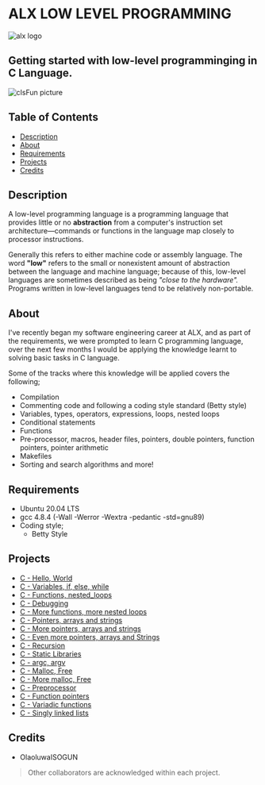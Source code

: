 # ALX LOW LEVEL PROGRAMMING
![alx logo](https://lh3.googleusercontent.com/fy10JIdBRggZ6h4nwNTbXvDaaWptLedf2yY8bDLCvq5rSckYrck0J1V6WszkU77mt0JuvRECqTWsAPKRTEYQpM9DGjA9tWMjoYVe=w275)

## Getting started with low-level programminging in C Language.
![cIsFun picture](https://camo.githubusercontent.com/3d51da6302e9f14aa387547687650884c29991e1e33eadaede096cfcba67491f/68747470733a2f2f73332e616d617a6f6e6177732e636f6d2f696e7472616e65742d70726f6a656374732d66696c65732f686f6c626572746f6e7363686f6f6c2d6c6f775f6c6576656c5f70726f6772616d6d696e672f3231322f63697366756e2e6a7067)

## Table of Contents
- [Description](https://github.com/TosinISOGUN/alx-low_level_programming#description)
- [About](https://github.com/TosinISOGUN/alx-low_level_programming#about)
- [Requirements](https://github.com/TosinISOGUN/alx-low_level_programming#requirements)
- [Projects](https://github.com/TosinISOGUN/alx-low_level_programming#projects)
- [Credits](https://github.com/TosinISOGUN/alx-low_level_programming#credits)

## Description
A low-level programming language is a programming language that provides little or no **abstraction** from a computer's instruction set architecture—commands or functions in the language map closely to processor instructions.

Generally this refers to either machine code or assembly language. The word **"low"** refers to the small or nonexistent amount of abstraction between the language and machine language; because of this, low-level languages are sometimes described as being *"close to the hardware".* Programs written in low-level languages tend to be relatively non-portable.

## About

I've recently began my software engineering career at ALX, and as part of the requirements, we were prompted to learn C programming language, over the next few months I would be applying the knowledge learnt to solving basic tasks in C language.

Some of the tracks where this knowledge will be applied covers the following;
- Compilation
- Commenting code and following a coding style standard (Betty style)
- Variables, types, operators, expressions, loops, nested loops
- Conditional statements
- Functions
- Pre-processor, macros, header files, pointers, double pointers, function pointers, pointer arithmetic
- Makefiles
- Sorting and search algorithms and more!

## Requirements
- Ubuntu 20.04 LTS
- gcc 4.8.4 (-Wall -Werror -Wextra -pedantic -std=gnu89)
- Coding style;
  - Betty Style

## Projects
- [C - Hello, World](https://github.com/TosinISOGUN/alx-low_level_programming/tree/master/0x00-hello_world)
- [C - Variables, if, else, while](https://github.com/TosinISOGUN/alx-low_level_programming/tree/master/0x01-variables_if_else_while)
- [C - Functions, nested_loops](https://github.com/TosinISOGUN/alx-low_level_programming/tree/master/0x02-functions_nested_loops)
- [C - Debugging](https://github.com/TosinISOGUN/alx-low_level_programming/tree/master/0x03-debugging)
- [C - More functions, more nested loops](https://github.com/TosinISOGUN/alx-low_level_programming/tree/master/0x04-more_functions_nested_loops)
- [C - Pointers, arrays and strings](https://github.com/TosinISOGUN/alx-low_level_programming/tree/master/0x05-pointers_arrays_strings)
- [C - More pointers, arrays and strings](https://github.com/TosinISOGUN/alx-low_level_programming/tree/master/0x06-pointers_arrays_strings)
- [C - Even more pointers, arrays and Strings](https://github.com/TosinISOGUN/alx-low_level_programming/tree/master/0x07-pointers_arrays_strings)
- [C - Recursion](https://github.com/TosinISOGUN/alx-low_level_programming/tree/master/0x08-recursion)
- [C - Static Libraries](https://github.com/TosinISOGUN/alx-low_level_programming/tree/master/0x09-static_libraries)
- [C - argc, argv](https://github.com/TosinISOGUN/alx-low_level_programming/tree/master/0x0A-argc_argv)
- [C - Malloc, Free](https://github.com/TosinISOGUN/alx-low_level_programming/tree/master/0x0B-malloc_free)
- [C - More malloc, Free](https://github.com/TosinISOGUN/alx-low_level_programming/tree/master/0x0C-more_malloc_free)
- [C - Preprocessor](https://github.com/TosinISOGUN/alx-low_level_programming/tree/master/0x0D-preprocessor)
- [C - Function pointers](https://github.com/TosinISOGUN/alx-low_level_programming/tree/master/0x0F-function_pointers)
- [C - Variadic functions](https://github.com/TosinISOGUN/alx-low_level_programming/tree/master/0x10-variadic_functions)
- [C - Singly linked lists](https://github.com/TosinISOGUN/alx-low_level_programming/tree/master/0x12-singly_linked_lists)


## Credits
- OlaoluwaISOGUN
> Other collaborators are acknowledged within each project.
